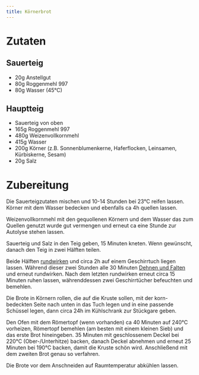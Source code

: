 ```yaml
---
title: Körnerbrot
---
```


# Zutaten

## Sauerteig

- 20g Anstellgut
- 80g Roggenmehl 997
- 80g Wasser (45°C)

## Hauptteig

- Sauerteig von oben
- 165g Roggenmehl 997
- 480g Weizenvollkornmehl
- 415g Wasser
- 200g Körner (z.B. Sonnenblumenkerne, Haferflocken, Leinsamen, Kürbiskerne, Sesam)
- 20g Salz

# Zubereitung

Die Sauerteigzutaten mischen und 10-14 Stunden bei 23°C reifen lassen. Körner mit dem Wasser bedecken und ebenfalls ca
4h quellen lassen.

Weizenvollkornmehl mit den gequollenen Körnern und dem Wasser das zum Quellen genutzt wurde gut vermengen und erneut ca
eine Stunde zur Autolyse stehen lassen.

Sauerteig und Salz in den Teig geben, 15 Minuten kneten. Wenn gewünscht, danach den Teig in zwei Hälften teilen.

Beide Hälften [rundwirken](https://www.baeckerlatein.de/wirken/) und circa 2h auf einem Geschirrtuch liegen lassen.
Während dieser zwei Stunden alle 30 Minuten [Dehnen und Falten](https://www.baeckerlatein.de/dehnen-und-falten/) und
erneut rundwirken. Nach dem letzten rundwirken erneut circa 15 Minuten ruhen lassen, währenddessen zwei Geschirrtücher
befeuchten und bemehlen.

Die Brote in Körnern rollen, die auf die Kruste sollen, mit der korn-bedeckten Seite nach unten in das Tuch legen und in
eine passende Schüssel legen, dann circa 24h im Kühlschrank zur Stückgare geben.

Den Ofen mit dem Römertopf (wenn vorhanden) ca 40 Minuten auf 240°C vorheizen, Römertopf bemehlen (am besten mit einem
kleinen Sieb) und das erste Brot hineingeben. 35 Minuten mit geschlossenem Deckel bei 220°C (Ober-/Unterhitze) backen,
danach Deckel abnehmen und erneut 25 Minuten bei 190°C backen, damit die Kruste schön wird. Anschließend mit dem zweiten
Brot genau so verfahren.

Die Brote vor dem Anschneiden auf Raumtemperatur abkühlen lassen.